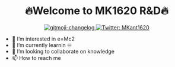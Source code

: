 <h1 align="center">🔥Welcome to MK1620 R&D🔥</h1>
<p align="center">
  </a>
  </a>
  <a href="https://github.com/MadKunt/gitmoji-changelog">
    <img src="https://img.shields.io/badge/changelog-gitmoji-brightgreen.svg" alt="gitmoji-changelog">
  </a>
  <a href="https://twitter.com/MKant1620">
    <img alt="Twitter: MKant1620" src="https://img.shields.io/twitter/follow/MKant1620.svg?style=social" target="_blank" />
  </a>
</p>

- 👀 I’m interested in e=Mc2
- 🌱 I’m currently learnin ♾
- 💞️ I’m looking to collaborate on knowledge 
- 📫 How to reach me

<!---
Madkunt/Madkunt is a ✨ special ✨ repository because its `README.md` (this file) appears on your GitHub profile.
You can click the Preview link to take a look at your changes.
--->
